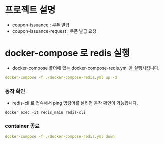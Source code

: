 # 프로젝트 설명

- coupon-issuance : 쿠폰 발급
- coupon-issuance-request : 쿠폰 발급 요청

# docker-compose 로 redis 실행

- docker-compose 폴더에 있는 docker-compose-redis.yml 을 실행시킵니다.

```yaml
docker-compose -f ./docker-compose-redis.yml up -d
```

### 동작 확인

- redis-cli 로 접속해서 ping 명령어를 날리면 동작 확인이 가능합니다.

```shell
docker exec -it redis_main redis-cli
```

### container 종료

```yaml
docker-compose -f ./docker-compose-redis.yml down
```
